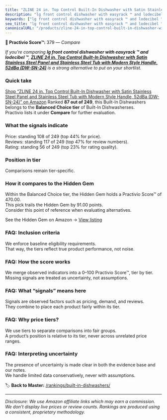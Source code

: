 ```yaml
---
title: "ZLINE 24 in. Top Control Built-In Dishwasher with Satin Stainless Steel Panel and Stainless Steel Tub with Modern Style Handle, 52dBa (DW-SN-24)"
description: "lg front control dishwasher with easyrack ™ and lodecibel ™: Data-driven ranking using the Practivio Score™. Positioned by quality, value, demand, findability,…"
keywords: ["lg front control dishwasher with easyrack ™ and lodecibel ™"]
seo_title: "lg front control dishwasher with easyrack ™ and lodecibel ™ — Compare (2025)"
canonicalURL: "/products/zline-24-in-top-control-built-in-dishwasher-with-satin-stainless-steel-panel-and-stainless-steel-tub-with-modern-style-handle-52dba-dw-sn-24-B07M7G2PSP/"
---
```


**🛒 Practivio Score™:** 379 — _Compare_


*If you're comparing **lg front control dishwasher with easyrack ™ and lodecibel ™**, **[ZLINE 24 in. Top Control Built-In Dishwasher with Satin Stainless Steel Panel and Stainless Steel Tub with Modern Style Handle, 52dBa (DW-SN-24)](https://www.amazon.com/dp/B07M7G2PSP?tag=practivio-20)** is a strong alternative to put on your shortlist.*
### Quick take
[Shop “ZLINE 24 in. Top Control Built-In Dishwasher with Satin Stainless Steel Panel and Stainless Steel Tub with Modern Style Handle, 52dBa (DW-SN-24)” on Amazon](https://www.amazon.com/dp/B07M7G2PSP?tag=practivio-20)
Ranked **87 out of 249**, this Built-In Dishwashers belongs to the **Balanced Choice tier** of Built-In Dishwasherses.  
Practivio lists it under **Compare** for further evaluation.

### What the signals indicate
Price: standing 108 of 249 (top 44% for price).  
Reviews: standing 117 of 249 (top 47% for review numbers).  
Rating: standing 56 of 249 (top 23% for rating quality).  

### Position in tier
Comparisons remain tier-specific.

### How it compares to the Hidden Gem
Within the Balanced Choice tier, the Hidden Gem holds a Practivio Score™ of 470.00.  
This pick trails the Hidden Gem by 91.00 points.  
Consider this point of reference when evaluating alternatives.  

See the Hidden Gem on Amazon → [View listing](https://www.amazon.com/dp/B01MQGDIAR?tag=practivio-20)

### FAQ: Inclusion criteria
We enforce baseline eligibility requirements.  
That way, the tiers reflect true product performance, not noise.

### FAQ: How the score works
We merge observed indicators into a 0–100 Practivio Score™, tier by tier.  
Missing signals are treated as uncertainty, not assumptions.

### FAQ: What “signals” means here
Signals are observed factors such as pricing, demand, and reviews.  
They combine to place each product fairly within its tier.

### FAQ: Why price tiers?
We use tiers to separate comparisons into fair groups.  
A product’s position is relative to its tier, never across unrelated price ranges.

### FAQ: Interpreting uncertainty
The presence of uncertainty is made clear in both the evidence base and our notes.  
We handle limited data conservatively, never with assumptions.

<!-- Missing template for Compare/CompareWithinPriceClass -->


🏷️ **Back to Master:** [/rankings/built-in-dishwashers/](/rankings/built-in-dishwashers/)

---
_Disclosure: We use Amazon affiliate links which may earn a commission. We don’t display live prices or review counts. Rankings are produced using a consistent, proprietary methodology._
